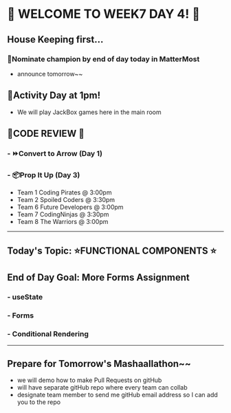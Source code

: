 # :star2: WELCOME TO WEEK7 DAY 4! :star2:

## House Keeping first...

### :confetti_ball:Nominate champion by end of day today in MatterMost

- announce tomorrow~~

## :ghost:Activity Day at 1pm!

- We will play JackBox games here in the main room

## :nut_and_bolt:CODE REVIEW :100:

### - :fast_forward:Convert to Arrow (Day 1)

### - :package:Prop It Up (Day 3)

- Team 1 Coding Pirates @ 3:00pm
- Team 2 Spoiled Coders @ 3:30pm
- Team 6 Future Developers @ 3:00pm
- Team 7 CodingNinjas @ 3:30pm
- Team 8 The Warriors @ 3:00pm

---

## Today's Topic: :star:FUNCTIONAL COMPONENTS :star:

## End of Day Goal: More Forms Assignment

### - useState

### - Forms

### - Conditional Rendering

---

## Prepare for Tomorrow's Mashaallathon~~

- we will demo how to make Pull Requests on gitHub
- will have separate gitHub repo where every team can collab
- designate team member to send me gitHub email address so I can add you to the repo
